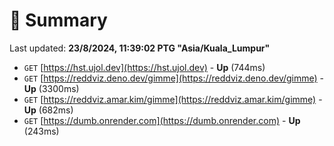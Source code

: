 # 📖 Summary
Last updated: **23/8/2024, 11:39:02 PTG "Asia/Kuala_Lumpur"**

- `GET` [https://hst.ujol.dev](https://hst.ujol.dev) - **Up** (744ms)
- `GET` [https://reddviz.deno.dev/gimme](https://reddviz.deno.dev/gimme) - **Up** (3300ms)
- `GET` [https://reddviz.amar.kim/gimme](https://reddviz.amar.kim/gimme) - **Up** (682ms)
- `GET` [https://dumb.onrender.com](https://dumb.onrender.com) - **Up** (243ms)
